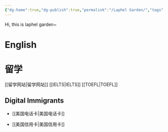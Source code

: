 ```yaml
---
{"dg-home":true,"dg-publish":true,"permalink":"/Laphel Garden/","tags":["gardenEntry"],"dgPassFrontmatter":true,"created":"2023-04-22T11:14:19.123+08:00","updated":"2023-04-22T15:53:21.653+08:00"}
---
```



Hi, this is laphel garden~



# English




# 留学

[[留学网站\|留学网站]]
[[IELTS\|IELTS]]
[[TOEFL\|TOEFL]]

## Digital Immigrants

- [[美国电话卡\|美国电话卡]]

- [[美国信用卡\|美国信用卡]]